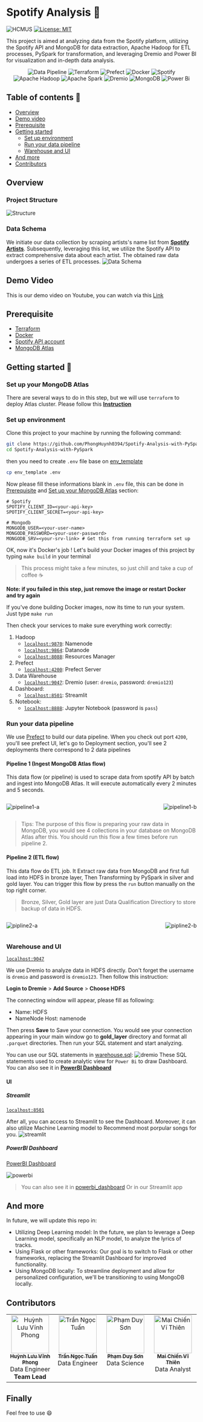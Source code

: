 # Spotify Analysis :musical_note:
![HCMUS](https://img.shields.io/badge/21KDL-HCMUS?label=HCMUS&labelColor=3670A0&color=e4e8ff)
[![License: MIT](https://img.shields.io/badge/License-MIT-purple.svg)](https://opensource.org/licenses/MIT)

This project is aimed at analyzing data from the Spotify platform,
utilizing the Spotify API and MongoDB for data extraction,
Apache Hadoop for ETL processes, PySpark for transformation, and leveraging Dremio 
and Power BI for visualization and in-depth data analysis.

<p align="center">
  <img alt="Data Pipeline" src="./image/spotify-diagram.png">
  <img alt="Terraform" src="https://img.shields.io/badge/terraform-%235835CC.svg?style=for-the-badge&logo=terraform&logoColor=white">
  <img alt="Prefect" src="https://img.shields.io/badge/Prefect-%23ffffff.svg?style=for-the-badge&logo=prefect&logoColor=black">
  <img alt="Docker" src="https://img.shields.io/badge/docker-%230db7ed.svg?style=for-the-badge&logo=docker&logoColor=white">
  <img alt="Spotify" src="https://img.shields.io/badge/Spotify%20API-1ED760?style=for-the-badge&logo=spotify&logoColor=white">
  <img alt="Apache Hadoop" src="https://img.shields.io/badge/Apache%20Hadoop-66CCFF?style=for-the-badge&logo=apachehadoop&logoColor=black">
  <img alt="Apache Spark" src="https://img.shields.io/badge/Apache%20Spark-FDEE21?style=for-the-badge&logo=apachespark&logoColor=orange">
  <img alt="Dremio" src="https://img.shields.io/badge/dremio-%230db7ed.svg?style=for-the-badge">
  <img alt="MongoDB" src="https://img.shields.io/badge/MongoDB-%234ea94b.svg?style=for-the-badge&logo=mongodb&logoColor=white">
  <img alt="Power Bi" src="https://img.shields.io/badge/power_bi-F2C811?style=for-the-badge&logo=powerbi&logoColor=black">
</p>

## Table of contents :pushpin:
- [Overview](#overview)
- [Demo video](#demo-video)
- [Prerequisite](#prerequisite)
- [Getting started](#getting-started)
    - [Set up environment](#set-up-environment)
    - [Run your data pipeline](#run-your-data-pipeline)
    - [Warehouse and UI](#warehouse-and-ui)
- [And more](#and-more)
- [Contributors](#contributors)

## Overview
### Project Structure
![Structure](./image/pro_struct.png)

### Data Schema
We initiate our data collection by scraping artists's name list from [**Spotify Artists**](https://kworb.net/spotify/artists.html).
Subsequently, leveraging this list, we utilize the Spotify API to extract comprehensive data about each artist.
The obtained raw data undergoes a series of ETL processes.
![Data Schema](./image/schema.png)

## Demo Video
This is our demo video on Youtube, you can watch via this [Link](https://www.youtube.com/watch?v=If9-ALcsc8E&t=1s)

## Prerequisite 
- [Terraform](https://developer.hashicorp.com/terraform/tutorials/aws-get-started/install-cli)
- [Docker](https://www.docker.com/products/docker-desktop/)
- [Spotify API account](https://developer.spotify.com/documentation/web-api)
- [MongoDB Atlas](https://www.mongodb.com/cloud/atlas/register)

## Getting started :rocket:
### Set up your MongoDB Atlas 
There are several ways to do in this step, but we will use `terraform` to deploy Atlas cluster.
Please follow this [**Instruction**](./mongo_terraform/)
### Set up environment
Clone this project to your machine by running the following command:
```bash
git clone https://github.com/PhongHuynh0394/Spotify-Analysis-with-PySpark.git
cd Spotify-Analysis-with-PySpark
```
then you need to create `.env` file base on [env_template](./env_template)
```bash
cp env_template .env
```
Now please fill these informations blank in `.env` file, this can be done in [Prerequisite](#prerequisite) and [Set up your MongoDB Atlas](#set-up-your-mongodb-atlas) section:
```
# Spotify
SPOTIFY_CLIENT_ID=<your-api-key>
SPOTIFY_CLIENT_SECRET=<your-api-key> 

# Mongodb
MONGODB_USER=<your-user-name>
MONGODB_PASSWORD=<your-user-password>
MONGODB_SRV=<your-srv-link> # Get this from running terraform set up
```
OK, now it's Docker's job ! Let's build your Docker images of this project by typing `make build` in your
terminal 

> This process might take a few minutes, so just chill and take a cup of coffee :coffee:

**Note: if you failed in this step, just remove the image or restart Docker and try again**

If you've done building Docker images, now its time to run your system. Just type `make run` 

Then check your services to make sure everything work correctly:
1. Hadoop
    - [`localhost:9870`](http://localhost:9870/): Namenode 
    - [`localhost:9864`](http://localhost:9864/): Datanode
    - [`localhost:8088`](http://localhost:8088/): Resources Manager 
2. Prefect
    - [`localhost:4200`](http://localhost:4200/): Prefect Server
3. Data Warehouse
    - [`localhost:9047`](http://localhost:9047/): Dremio (user: `dremio`, password: `dremio123`)
4. Dashboard:
    - [`localhost:8501`](http://localhost:8501/): Streamlit
5. Notebook:
    - [`localhost:8888`](http://localhost:8888/lab): Jupyter Notebook (password is `pass`)

### Run your data pipeline
We use [Prefect](https://www.prefect.io/) to build our data pipeline. When you check out port `4200`, you'll see
prefect UI, let's go to Deployment section, you'll see 2 deployments there correspond to 2 data pipelines
#### Pipeline 1 (Ingest MongoDB Atlas flow)
This data flow (or pipeline) is used to scrape data from spotify API by batch and ingest into
MongoDB Atlas. It will execute automatically every 2 minutes and 5 seconds.
<div style="display: flex; justify-content: space-between;">

![pipeline1-a](./image/pipline1-a.jpg)

![pipeline1-b](./image/pipline1-b.jpg)

</div>

> Tips: The purpose of this flow is preparing your raw data in MongoDB, you would see 
4 collections in your database on MongoDB Atlas after this. You should run this flow a few times before run pipeline 2.

#### Pipeline 2 (ETL flow)
This data flow do ETL job. It Extract raw data from MongoDB and first full load into HDFS in bronze layer,
Then Transforming by PySpark in silver and gold layer. You can trigger this flow by press the `run` button  manually on the top right corner.
> Bronze, Silver, Gold layer are just Data Qualification Directiory to store backup of data in HDFS.

<div style="display: flex; justify-content: space-between;">

![pipline2-a](./image/pipeline2-a.jpg)

![pipline2-b](./image/pipeline2-b.jpg)

</div>

### Warehouse and UI
[`localhost:9047`](http://localhost:9047/)

We use Dremio to analyze data in HDFS directly. Don't forget the username is `dremio` and password is `dremio123`.
Then follow this instruction:

**Login to Dremie** > **Add Source** > **Choose HDFS**

The connecting window will appear, please fill as following:
- Name: HDFS
- NameNode Host: namenode

Then press **Save** to Save your connection. You would see your connection appearing in your main window go to
**gold_layer** directory and format all `.parquet` directories.
Then run your SQL statement and start analyzing. 

You can use our SQL statements in [warehouse.sql](./spotify_analysis/warehouse.sql):
![dremio](./image/dremio.jpg)
These SQL statements used to create analytic view for `Power Bi` to draw Dashboard. You can also see it in
[**PowerBI Dashboard**](#powerbi-dashboard)

#### UI
##### Streamlit
[`localhost:8501`](http://localhost:8501/)

After all, you can access to Streamlit to see the Dashboard. Moreover, it can also utilize Machine Learning model
to Recommend most porpular songs for you.
![streamlit](./image/ui.jpg)

##### PowerBI Dashboard
[PowerBI Dashboard](https://app.powerbi.com/reportEmbed?reportId=7ebf3669-88ad-439b-88ed-91cf002eb406&autoAuth=true&ctid=40127cd4-45f3-49a3-b05d-315a43a9f033)

![powerbi](./image/powerbi-dash.jpg)
> You can also see it in [powerbi_dashboard](./spotify_analysis/powerbi_dashboard.pdf) Or in our Streamlit app
## And more
In future, we will update this repo in:
- Utilizing Deep Learning model: In the future, we plan to leverage a Deep Learning model, specifically an NLP model, to analyze the lyrics of tracks.
- Using Flask or other frameworks: Our goal is to switch to Flask or other frameworks, replacing the Streamlit Dashboard for improved functionality.
- Using MongoDB locally: To streamline deployment and allow for personalized configuration, we'll be transitioning to using MongoDB locally.

## Contributors 
<table>
  <tbody>
    <tr>
      <td align="center" valign="top" width="14.28%"><a href="https://phonghuynh.netlify.app/"><img src="https://avatars.githubusercontent.com/u/111982291?s=400&u=909cd3197c02deca63dedc9ab6172b440a743ae3&v=4" width="100px;" alt="Huỳnh Lưu Vĩnh Phong"/><br /><sub><b>Huỳnh Lưu Vĩnh Phong</b></sub></a><br />Data Engineer <br><b>Team Lead</b><br /></td>
      <td align="center" valign="top" width="14.28%"><a href="https://github.com/TuanTran0910"><img src="https://avatars.githubusercontent.com/u/94174684?v=4" width="100px;" alt="Trần Ngọc Tuấn"/><br /><sub><b>Trần Ngọc Tuấn</b></sub></a><br /> Data Engineer </td>
      <td align="center" valign="top" width="14.28%"><a href="https://github.com/akanison12"><img src="https://avatars.githubusercontent.com/u/141467313?v=4" width="100px;" alt="Phạm Duy Sơn"/><br /><sub><b>Phạm Duy Sơn</b></sub></a><br />Data Science</td>
      <td align="center" valign="top" width="14.28%"><a href="https://github.com/thiendsu2303"><img src="https://avatars.githubusercontent.com/u/90961091?v=4" width="100px;" alt="Mai Chiến Vĩ Thiên"/><br /><sub><b>Mai Chiến Vĩ Thiên</b></sub></a><br />Data Analyst </td>
    </tr>
  </tbody>
</table>

## Finally
Feel free to use :smile:


